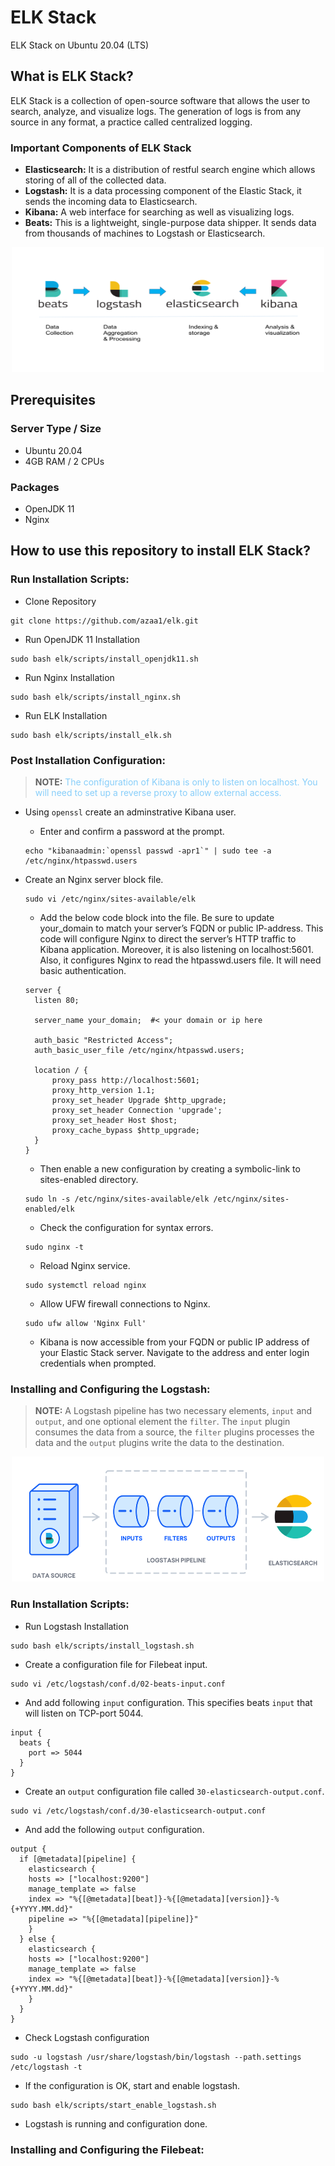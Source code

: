 # ELK Stack
ELK Stack on Ubuntu 20.04 (LTS)

## What is ELK Stack? 
ELK Stack is a collection of open-source software that allows the user to search, analyze, and visualize logs. The generation of logs is from any source in any format, a practice called centralized logging.

### Important Components of ELK Stack

- **Elasticsearch:** It is a distribution of restful search engine which allows storing of all of the collected data.
- **Logstash:** It is a data processing component of the Elastic Stack, it sends the incoming data to Elasticsearch.
- **Kibana:** A web interface for searching as well as visualizing logs.
- **Beats:** This is a lightweight, single-purpose data shipper. It sends data from thousands of machines to Logstash or Elasticsearch.

<p align="center">
  <img src="images/elk.png" width="500" height="200" title="elk">
</p>

## Prerequisites
### Server Type / Size
- Ubuntu 20.04 
- 4GB RAM / 2 CPUs

### Packages
- OpenJDK 11
- Nginx

## How to use this repository to install ELK Stack? 

### Run Installation Scripts: 

- Clone Repository
```
git clone https://github.com/azaa1/elk.git
```

- Run OpenJDK 11 Installation
```
sudo bash elk/scripts/install_openjdk11.sh 
```

- Run Nginx Installation
```
sudo bash elk/scripts/install_nginx.sh 
```

- Run ELK Installation
```
sudo bash elk/scripts/install_elk.sh
```

### Post Installation Configuration:
> **NOTE:** <span style="color:LightSkyBlue ;">
    The configuration of Kibana is only to listen on localhost. You will need to set up a reverse proxy to allow external access.
</span>

- Using ``openssl`` create an adminstrative Kibana user.

  - Enter and confirm a password at the prompt.

  ```
  echo "kibanaadmin:`openssl passwd -apr1`" | sudo tee -a /etc/nginx/htpasswd.users
  ```  

- Create an Nginx server block file.
  ```
  sudo vi /etc/nginx/sites-available/elk
  ```

  - Add the below code block into the file. Be sure to update your_domain to match your server’s FQDN or public IP-address. This code will configure Nginx to direct the server’s HTTP traffic to Kibana application. Moreover, it is also listening on localhost:5601. Also, it configures Nginx to read the htpasswd.users file. It will need basic authentication.
  ```
  server {
    listen 80;

    server_name your_domain;  #< your domain or ip here

    auth_basic "Restricted Access";
    auth_basic_user_file /etc/nginx/htpasswd.users;

    location / {
        proxy_pass http://localhost:5601;
        proxy_http_version 1.1;
        proxy_set_header Upgrade $http_upgrade;
        proxy_set_header Connection 'upgrade';
        proxy_set_header Host $host;
        proxy_cache_bypass $http_upgrade;
    }
  }
  ```

  - Then enable a new configuration by creating a symbolic-link to sites-enabled directory.
  ```
  sudo ln -s /etc/nginx/sites-available/elk /etc/nginx/sites-enabled/elk
  ```

  - Check the configuration for syntax errors.
  ```
  sudo nginx -t
  ```

  - Reload Nginx service.
  ```
  sudo systemctl reload nginx
  ```

  - Allow UFW firewall connections to Nginx.
  ```
  sudo ufw allow 'Nginx Full'
  ```

  -  Kibana is now accessible from your FQDN or public IP address of your Elastic Stack server. Navigate to the address and enter login credentials when prompted.

### Installing and Configuring the Logstash:
> **NOTE:** A Logstash pipeline has two necessary elements, ``input`` and ``output``, and one optional element the ``filter``. The ``input`` plugin consumes the data from a source, the ``filter`` plugins processes the data and the ``output`` plugins write the data to the destination.

<p align="center">
  <img src="images/logstash.png" width="500" height="200" title="elk">
</p>

### Run Installation Scripts: 

- Run Logstash Installation
```
sudo bash elk/scripts/install_logstash.sh 
```

- Create a configuration file for Filebeat input. 
```
sudo vi /etc/logstash/conf.d/02-beats-input.conf
```

- And add following ``input`` configuration. This specifies beats ``input`` that will listen on TCP-port 5044.
```
input {
  beats {
    port => 5044
  }
}
```

- Create an ``output`` configuration file called ``30-elasticsearch-output.conf``. 
```
sudo vi /etc/logstash/conf.d/30-elasticsearch-output.conf
```
- And add the following ``output`` configuration. 
```
output {
  if [@metadata][pipeline] {
    elasticsearch {
    hosts => ["localhost:9200"]
    manage_template => false
    index => "%{[@metadata][beat]}-%{[@metadata][version]}-%{+YYYY.MM.dd}"
    pipeline => "%{[@metadata][pipeline]}"
    }
  } else {
    elasticsearch {
    hosts => ["localhost:9200"]
    manage_template => false
    index => "%{[@metadata][beat]}-%{[@metadata][version]}-%{+YYYY.MM.dd}"
    }
  }
}
```

- Check Logstash configuration 
```
sudo -u logstash /usr/share/logstash/bin/logstash --path.settings /etc/logstash -t
```

- If the configuration is OK, start and enable logstash. 
```
sudo bash elk/scripts/start_enable_logstash.sh
```

- Logstash is running and configuration done.


### Installing and Configuring the Filebeat:

